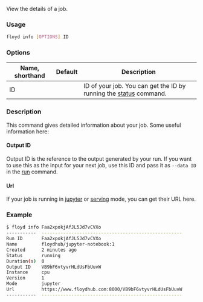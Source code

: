 View the details of a job.

### Usage
```bash
floyd info [OPTIONS] ID
```

### Options
| Name, shorthand | Default | Description |
| --------------- | ------- | ----------- |
| ID |      | ID of your job. You can get the ID by running the [status](#status) command.    |

### Description
This command gives detailed information about your job. Some useful information here:

#### Output ID
Output ID is the reference to the output generated by your run. If you want to use this as the 
input for your next job, use this ID and pass it as `--data ID` in the [run](#run) command.

#### Url
If your job is running in [jupyter](#jupyter) or [serving](#serving) mode, you can get their URL here.

### Example
```bash
$ floyd info Faa2xpokjAfJL5Jd7vCVXo
-----------  ----------------------------------------------------
Run ID       Faa2xpokjAfJL5Jd7vCVXo
Name         floydhub/jupyter-notebook:1
Created      2 minutes ago
Status       running
Duration(s)  0
Output ID    VB9bF6vtyvrHLdUsFbUuvW
Instance     cpu
Version      1
Mode         jupyter
Url          https://www.floydhub.com:8000/VB9bF6vtyvrHLdUsFbUuvW
-----------  ----------------------------------------------------
```
